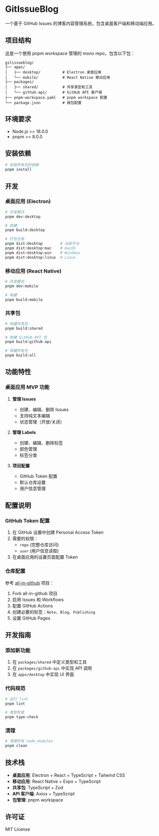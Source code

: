 # GitIssueBlog

一个基于 GitHub Issues 的博客内容管理系统，包含桌面客户端和移动端应用。

## 项目结构

这是一个使用 pnpm workspace 管理的 mono repo，包含以下包：

```
gitissueblog/
├── apps/
│   ├── desktop/          # Electron 桌面应用
│   └── mobile/           # React Native 移动应用
├── packages/
│   ├── shared/           # 共享类型和工具
│   └── github-api/       # GitHub API 客户端
├── pnpm-workspace.yaml   # pnpm workspace 配置
└── package.json          # 根包配置
```

## 环境要求

- Node.js >= 18.0.0
- pnpm >= 8.0.0

## 安装依赖

```bash
# 安装所有包的依赖
pnpm install
```

## 开发

### 桌面应用 (Electron)

```bash
# 开发模式
pnpm dev:desktop

# 构建
pnpm build:desktop

# 打包分发
pnpm dist:desktop        # 当前平台
pnpm dist:desktop:mac    # macOS
pnpm dist:desktop:win    # Windows
pnpm dist:desktop:linux  # Linux
```

### 移动应用 (React Native)

```bash
# 开发模式
pnpm dev:mobile

# 构建
pnpm build:mobile
```

### 共享包

```bash
# 构建共享包
pnpm build:shared

# 构建 GitHub API 包
pnpm build:github-api

# 构建所有包
pnpm build:all
```

## 功能特性

### 桌面应用 MVP 功能

1. **管理 Issues**
   - 创建、编辑、删除 Issues
   - 支持纯文本编辑
   - 状态管理（开放/关闭）

2. **管理 Labels**
   - 创建、编辑、删除标签
   - 颜色管理
   - 标签分类

3. **项目配置**
   - GitHub Token 配置
   - 默认仓库设置
   - 用户信息管理

## 配置说明

### GitHub Token 配置

1. 在 GitHub 设置中创建 Personal Access Token
2. 需要的权限：
   - `repo` (完整仓库访问)
   - `user` (用户信息读取)
3. 在桌面应用的设置页面配置 Token

### 仓库配置

参考 [all-in-github](https://github.com/byodian/all-in-github) 项目：

1. Fork all-in-github 项目
2. 启用 Issues 和 Workflows
3. 配置 GitHub Actions
4. 创建必要的标签：`Note`、`Blog`、`Publishing`
5. 设置 GitHub Pages

## 开发指南

### 添加新功能

1. 在 `packages/shared` 中定义类型和工具
2. 在 `packages/github-api` 中实现 API 调用
3. 在 `apps/desktop` 中实现 UI 界面

### 代码规范

```bash
# 运行 lint
pnpm lint

# 类型检查
pnpm type-check
```

### 清理

```bash
# 清理所有 node_modules
pnpm clean
```

## 技术栈

- **桌面应用**: Electron + React + TypeScript + Tailwind CSS
- **移动应用**: React Native + Expo + TypeScript
- **共享包**: TypeScript + Zod
- **API 客户端**: Axios + TypeScript
- **包管理**: pnpm workspace

## 许可证

MIT License
